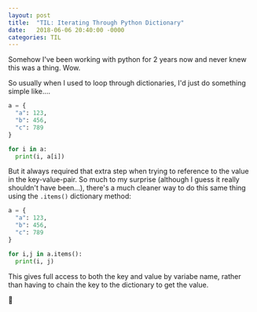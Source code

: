 ```yaml
---
layout: post
title:  "TIL: Iterating Through Python Dictionary"
date:   2018-06-06 20:40:00 -0000
categories: TIL
---
```

Somehow I've been working with python for 2 years now and never knew this was a thing. Wow.

So usually when I used to loop through dictionaries, I'd just do something simple like....

```python
a = {
  "a": 123,
  "b": 456,
  "c": 789
}

for i in a:
  print(i, a[i])
```

But it always required that extra step when trying to reference to the value in the key-value-pair. So much to my surprise (although I guess it really shouldn't have been...), there's a much cleaner way to do this same thing using the `.items()` dictionary method:

```python
a = {
  "a": 123,
  "b": 456,
  "c": 789
}

for i,j in a.items():
  print(i, j)
```

This gives full access to both the key and value by variabe name, rather than having to chain the key to the dictionary to get the value.

💚